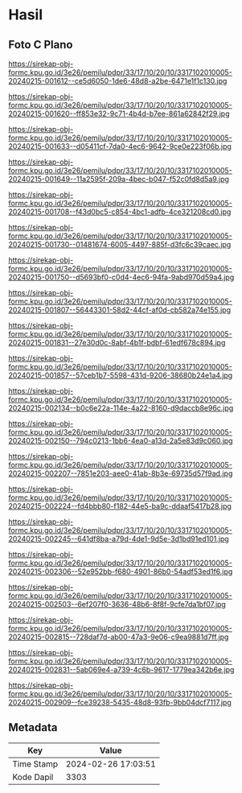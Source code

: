 # Hasil

## Foto C Plano

https://sirekap-obj-formc.kpu.go.id/3e26/pemilu/pdpr/33/17/10/20/10/3317102010005-20240215-001612--ce5d6050-1de6-48d8-a2be-6471e1f1c130.jpg

https://sirekap-obj-formc.kpu.go.id/3e26/pemilu/pdpr/33/17/10/20/10/3317102010005-20240215-001620--ff853e32-9c71-4b4d-b7ee-861a62842f29.jpg

https://sirekap-obj-formc.kpu.go.id/3e26/pemilu/pdpr/33/17/10/20/10/3317102010005-20240215-001633--d05411cf-7da0-4ec6-9642-9ce0e223f06b.jpg

https://sirekap-obj-formc.kpu.go.id/3e26/pemilu/pdpr/33/17/10/20/10/3317102010005-20240215-001649--11a2595f-209a-4bec-b047-f52c0fd8d5a9.jpg

https://sirekap-obj-formc.kpu.go.id/3e26/pemilu/pdpr/33/17/10/20/10/3317102010005-20240215-001708--f43d0bc5-c854-4bc1-adfb-4ce321208cd0.jpg

https://sirekap-obj-formc.kpu.go.id/3e26/pemilu/pdpr/33/17/10/20/10/3317102010005-20240215-001730--01481674-6005-4497-885f-d3fc6c39caec.jpg

https://sirekap-obj-formc.kpu.go.id/3e26/pemilu/pdpr/33/17/10/20/10/3317102010005-20240215-001750--d5693bf0-c0d4-4ec6-94fa-9abd970d59a4.jpg

https://sirekap-obj-formc.kpu.go.id/3e26/pemilu/pdpr/33/17/10/20/10/3317102010005-20240215-001807--56443301-58d2-44cf-af0d-cb582a74e155.jpg

https://sirekap-obj-formc.kpu.go.id/3e26/pemilu/pdpr/33/17/10/20/10/3317102010005-20240215-001831--27e30d0c-8abf-4b1f-bdbf-61edf678c894.jpg

https://sirekap-obj-formc.kpu.go.id/3e26/pemilu/pdpr/33/17/10/20/10/3317102010005-20240215-001857--57ceb1b7-5598-431d-9206-38680b24e1a4.jpg

https://sirekap-obj-formc.kpu.go.id/3e26/pemilu/pdpr/33/17/10/20/10/3317102010005-20240215-002134--b0c6e22a-114e-4a22-8160-d9daccb8e96c.jpg

https://sirekap-obj-formc.kpu.go.id/3e26/pemilu/pdpr/33/17/10/20/10/3317102010005-20240215-002150--794c0213-1bb6-4ea0-a13d-2a5e83d9c060.jpg

https://sirekap-obj-formc.kpu.go.id/3e26/pemilu/pdpr/33/17/10/20/10/3317102010005-20240215-002207--7851e203-aee0-41ab-8b3e-69735d57f9ad.jpg

https://sirekap-obj-formc.kpu.go.id/3e26/pemilu/pdpr/33/17/10/20/10/3317102010005-20240215-002224--fd4bbb80-f182-44e5-ba9c-ddaaf5417b28.jpg

https://sirekap-obj-formc.kpu.go.id/3e26/pemilu/pdpr/33/17/10/20/10/3317102010005-20240215-002245--641df8ba-a79d-4de1-9d5e-3d1bd91ed101.jpg

https://sirekap-obj-formc.kpu.go.id/3e26/pemilu/pdpr/33/17/10/20/10/3317102010005-20240215-002306--52e952bb-f680-4901-86b0-54adf53ed1f6.jpg

https://sirekap-obj-formc.kpu.go.id/3e26/pemilu/pdpr/33/17/10/20/10/3317102010005-20240215-002503--6ef207f0-3636-48b6-8f8f-9cfe7da1bf07.jpg

https://sirekap-obj-formc.kpu.go.id/3e26/pemilu/pdpr/33/17/10/20/10/3317102010005-20240215-002815--728daf7d-ab00-47a3-9e06-c9ea9881d7ff.jpg

https://sirekap-obj-formc.kpu.go.id/3e26/pemilu/pdpr/33/17/10/20/10/3317102010005-20240215-002831--5ab069e4-a739-4c6b-9617-1779ea342b6e.jpg

https://sirekap-obj-formc.kpu.go.id/3e26/pemilu/pdpr/33/17/10/20/10/3317102010005-20240215-002909--fce39238-5435-48d8-93fb-9bb04dcf7117.jpg


## Metadata

| Key        | Value               |
| ---------- | ------------------- |
| Time Stamp | 2024-02-26 17:03:51 |
| Kode Dapil | 3303                |



